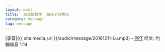 ```yaml
---
layout: post
title:  吕允智牧师  独生子的荣光
category: message
tag: message
---
```


[录音]({{ site.media_url }}/audio/message/20161211-Lu.mp3) - [PPT](https://1drv.ms/p/s!AqLDbY3r4i9UhVnlNp89mzTXyaq0)
经文: 约翰福音 1:14

